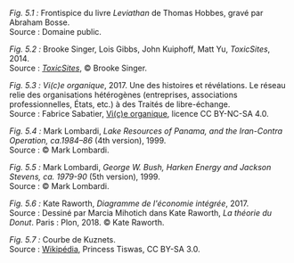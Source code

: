 *Fig. 5.1 :* Frontispice du livre *Leviathan* de Thomas Hobbes, gravé par Abraham Bosse.  
Source : Domaine public.

*Fig. 5.2 :* Brooke Singer, Lois Gibbs, John Kuiphoff, Matt Yu, *ToxicSites*, 2014.  
Source : [*ToxicSites*](www.toxicsites.us), © Brooke Singer.

*Fig. 5.3 :* *Vi(c)e organique*, 2017. Une des histoires et révélations. Le réseau relie des organisations hétérogènes (entreprises, associations professionnelles, États, etc.) à des Traités de libre-échange.  
Source : Fabrice Sabatier, [Vi(c)e organique](https://www.viceorganique.com), licence CC BY-NC-SA 4.0.

*Fig. 5.4 :* Mark Lombardi, *Lake Resources of Panama, and the Iran-Contra Operation, ca.1984–86* (4th version), 1999.  
Source : © Mark Lombardi.

*Fig. 5.5 :* Mark Lombardi, *George W. Bush, Harken Energy and Jackson Stevens, ca. 1979-90* (5th version), 1999.  
Source : © Mark Lombardi.

*Fig. 5.6 :* Kate Raworth, *Diagramme de l'économie intégrée*, 2017.   
Source : Dessiné par Marcia Mihotich dans Kate Raworth, *La théorie du Donut*. Paris : Plon, 2018. © Kate Raworth.

*Fig. 5.7 :* Courbe de Kuznets.  
Source : [Wikipédia](https://fr.wikipedia.org/wiki/Courbe_de_Kuznets#/media/Fichier:Kuznets_curve.png), Princess Tiswas, CC BY-SA 3.0. 